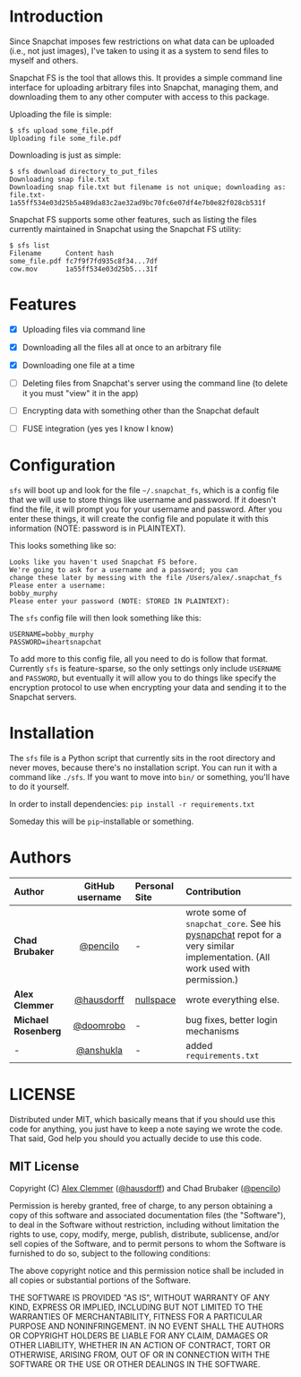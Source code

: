 # Introduction

Since Snapchat imposes few restrictions on what data can be uploaded (i.e.,
not just images), I've taken to using it as a system to send files to
myself and others.

Snapchat FS is the tool that allows this. It provides a simple command line
interface for uploading arbitrary files into Snapchat, managing them, and
downloading them to any other computer with access to this package.

Uploading the file is simple:

```
$ sfs upload some_file.pdf
Uploading file some_file.pdf
```

Downloading is just as simple:

```
$ sfs download directory_to_put_files
Downloading snap file.txt
Downloading snap file.txt but filename is not unique; downloading as: file.txt-1a55ff534e03d25b5a489da83c2ae32ad9bc70fc6e07df4e7b0e82f028cb531f
```

Snapchat FS supports some other features, such as listing the files
currently maintained in Snapchat using the Snapchat FS utility:

```
$ sfs list
Filename      Content hash
some_file.pdf fc7f9f7fd935c8f34...7df
cow.mov       1a55ff534e03d25b5...31f
```


# Features

* [x] Uploading files via command line
* [x] Downloading all the files all at once to an arbitrary file
* [x] Downloading one file at a time
* [ ] Deleting files from Snapchat's server using the command line (to delete it you must "view" it in the app)
* [ ] Encrypting data with something other than the Snapchat default
* [ ] FUSE integration (yes yes I know I know)


# Configuration

`sfs` will boot up and look for the file `~/.snapchat_fs`, which is a config file that we will use to store things like username and password. If it doesn't find the file, it will prompt you for your username and password. After you enter these things, it will create the config file and populate it with this information (NOTE: password is in PLAINTEXT).

This looks something like so:

```
Looks like you haven't used Snapchat FS before.
We're going to ask for a username and a password; you can
change these later by messing with the file /Users/alex/.snapchat_fs
Please enter a username:
bobby_murphy
Please enter your password (NOTE: STORED IN PLAINTEXT):

```

The `sfs` config file will then look something like this:

```
USERNAME=bobby_murphy
PASSWORD=iheartsnapchat
```

To add more to this config file, all you need to do is follow that format. Currently `sfs` is feature-sparse, so the only settings only include `USERNAME` and `PASSWORD`, but eventually it will allow you to do things like specify the encryption protocol to use when encrypting your data and sending it to the Snapchat servers.


# Installation

The `sfs` file is a Python script that currently sits in the root directory and never moves, because there's no installation script. You can run it with a command like `./sfs`. If you want to move into `bin/` or something, you'll have to do it yourself.

In order to install dependencies: ``pip install -r requirements.txt``

Someday this will be `pip`-installable or something.


# Authors

| Author        | GitHub username                                | Personal Site | Contribution |
|:--------------|:----------------------------------------------:|:-------------|:-------------|
| **Chad Brubaker** | [@pencilo](https://github.com/pencilo)     | -            | wrote some of `snapchat_core`. See his [pysnapchat](https://github.com/pencilo/pysnapchat) repot for a very similar implementation. (All work used with permission.)
| **Alex Clemmer**  | [@hausdorff](https://github.com/hausdorff/)| [nullspace](http://blog.nullspace.io/) | wrote everything else. |
| **Michael Rosenberg**  | [@doomrobo](https://github.com/doomrobo)| - | bug fixes, better login mechanisms |
| -  | [@anshukla](https://github.com/anshukla)| - | added `requirements.txt` |


# LICENSE

Distributed under MIT, which basically means that if you should use this code for anything, you just have to keep a note saying we wrote the code. That said, God help you should you actually decide to use this code.


## MIT License

Copyright (C) [Alex Clemmer](http://nullspace.io/) ([@hausdorff](https://github.com/hausdorff)) and Chad Brubaker ([@pencilo](https://github.com/pencilo))

Permission is hereby granted, free of charge, to any person obtaining a copy of this software and associated documentation files (the "Software"), to deal in the Software without restriction, including without limitation the rights to use, copy, modify, merge, publish, distribute, sublicense, and/or sell copies of the Software, and to permit persons to whom the Software is furnished to do so, subject to the following conditions:

The above copyright notice and this permission notice shall be included in all copies or substantial portions of the Software.

THE SOFTWARE IS PROVIDED "AS IS", WITHOUT WARRANTY OF ANY KIND, EXPRESS OR IMPLIED, INCLUDING BUT NOT LIMITED TO THE WARRANTIES OF MERCHANTABILITY, FITNESS FOR A PARTICULAR PURPOSE AND NONINFRINGEMENT. IN NO EVENT SHALL THE AUTHORS OR COPYRIGHT HOLDERS BE LIABLE FOR ANY CLAIM, DAMAGES OR OTHER LIABILITY, WHETHER IN AN ACTION OF CONTRACT, TORT OR OTHERWISE, ARISING FROM, OUT OF OR IN CONNECTION WITH THE SOFTWARE OR THE USE OR OTHER DEALINGS IN THE SOFTWARE.
